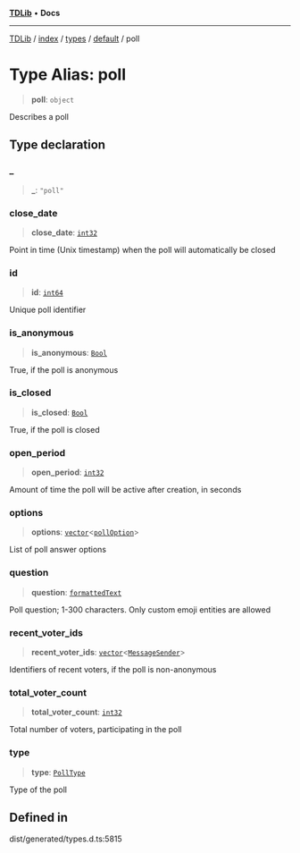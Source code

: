 [**TDLib**](../../../../../../README.md) • **Docs**

***

[TDLib](../../../../../../modules.md) / [index](../../../../../README.md) / [types](../../../README.md) / [default](../README.md) / poll

# Type Alias: poll

> **poll**: `object`

Describes a poll

## Type declaration

### \_

> **\_**: `"poll"`

### close\_date

> **close\_date**: [`int32`](int32.md)

Point in time (Unix timestamp) when the poll will automatically be closed

### id

> **id**: [`int64`](int64.md)

Unique poll identifier

### is\_anonymous

> **is\_anonymous**: [`Bool`](Bool.md)

True, if the poll is anonymous

### is\_closed

> **is\_closed**: [`Bool`](Bool.md)

True, if the poll is closed

### open\_period

> **open\_period**: [`int32`](int32.md)

Amount of time the poll will be active after creation, in seconds

### options

> **options**: [`vector`](vector.md)\<[`pollOption`](pollOption.md)\>

List of poll answer options

### question

> **question**: [`formattedText`](formattedText.md)

Poll question; 1-300 characters. Only custom emoji entities are allowed

### recent\_voter\_ids

> **recent\_voter\_ids**: [`vector`](vector.md)\<[`MessageSender`](MessageSender.md)\>

Identifiers of recent voters, if the poll is non-anonymous

### total\_voter\_count

> **total\_voter\_count**: [`int32`](int32.md)

Total number of voters, participating in the poll

### type

> **type**: [`PollType`](PollType.md)

Type of the poll

## Defined in

dist/generated/types.d.ts:5815
